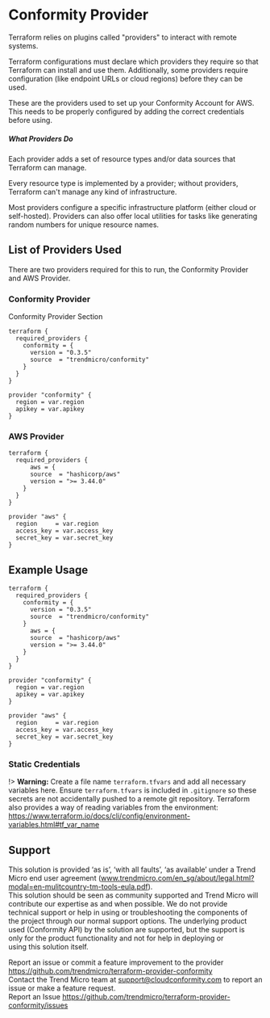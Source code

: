 # Conformity Provider
Terraform relies on plugins called "providers" to interact with remote systems.

Terraform configurations must declare which providers they require so that Terraform can install and use them. Additionally, some providers require configuration (like endpoint URLs or cloud regions) before they can be used.

These are the providers used to set up your Conformity Account for AWS. This needs to be properly configured by adding the correct credentials before using.

##### What Providers Do

Each provider adds a set of resource types and/or data sources that Terraform can manage.

Every resource type is implemented by a provider; without providers, Terraform can't manage any kind of infrastructure.

Most providers configure a specific infrastructure platform (either cloud or self-hosted). Providers can also offer local utilities for tasks like generating random numbers for unique resource names.

## List of Providers Used
There are two providers required for this to run, the Conformity Provider and AWS Provider.

### Conformity Provider
Conformity Provider Section

```hcl
terraform {
  required_providers {
    conformity = {
      version = "0.3.5"
      source  = "trendmicro/conformity"
    }
  }
}

provider "conformity" {
  region = var.region
  apikey = var.apikey
}

```
### AWS Provider

```hcl
terraform {
  required_providers {
      aws = {
      source  = "hashicorp/aws"
      version = ">= 3.44.0"
    }
  }
}

provider "aws" {
  region     = var.region
  access_key = var.access_key
  secret_key = var.secret_key
}
```

## Example Usage
```hcl
terraform {
  required_providers {
    conformity = {
      version = "0.3.5"
      source  = "trendmicro/conformity"
    }
      aws = {
      source  = "hashicorp/aws"
      version = ">= 3.44.0"
    }
  }
}

provider "conformity" {
  region = var.region
  apikey = var.apikey
}

provider "aws" {
  region     = var.region
  access_key = var.access_key
  secret_key = var.secret_key
}
```

### Static Credentials

!> **Warning:** Create a file name `terraform.tfvars` and add all necessary variables here.
Ensure `terraform.tfvars` is included in `.gitignore` so these secrets are not accidentally
pushed to a remote git repository. Terraform also provides a way of reading variables from
the environment: https://www.terraform.io/docs/cli/config/environment-variables.html#tf_var_name

## Support

This solution is provided ‘as is’, ‘with all faults’, ‘as available’ under a Trend Micro end user agreement (www.trendmicro.com/en_sg/about/legal.html?modal=en-mulitcountry-tm-tools-eula.pdf).</br>
This solution should be seen as community supported and Trend Micro will</br>
contribute our expertise as and when possible. We do not provide</br>
technical support or help in using or troubleshooting the components of</br>
the project through our normal support options. The underlying product</br>
used (Conformity API) by the solution are supported, but the support is</br>
only for the product functionality and not for help in deploying or</br>
using this solution itself.</br>

Report an issue or commit a feature improvement to the provider https://github.com/trendmicro/terraform-provider-conformity </br>
Contact the Trend Micro team at support@cloudconformity.com to report an issue or make a feature request.</br>
Report an Issue https://github.com/trendmicro/terraform-provider-conformity/issues </br>